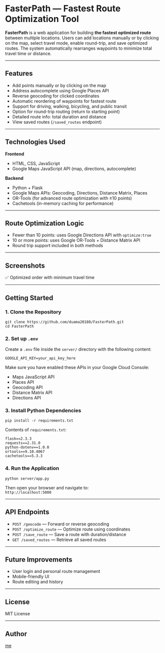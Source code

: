 # FasterPath — Fastest Route Optimization Tool

**FasterPath** is a web application for building **the fastest optimized route** between multiple locations. Users can add locations manually or by clicking on the map, select travel mode, enable round-trip, and save optimized routes. The system automatically rearranges waypoints to minimize total travel time or distance.

---

## Features

- Add points manually or by clicking on the map  
- Address autocomplete using Google Places API  
- Reverse geocoding for clicked coordinates  
- Automatic reordering of waypoints for fastest route  
- Support for driving, walking, bicycling, and public transit  
- Option for round-trip routing (return to starting point)  
- Detailed route info: total duration and distance    
- View saved routes (`/saved_routes` endpoint)

---

## Technologies Used

**Frontend**
- HTML, CSS, JavaScript  
- Google Maps JavaScript API (map, directions, autocomplete)  

**Backend**
- Python + Flask  
- Google Maps APIs: Geocoding, Directions, Distance Matrix, Places  
- OR-Tools (for advanced route optimization with ≥10 points)  
- Cachetools (in-memory caching for performance)  


---

## Route Optimization Logic

- Fewer than 10 points: uses Google Directions API with `optimize:true`  
- 10 or more points: uses Google OR-Tools + Distance Matrix API  
- Round trip support included in both methods

---

## Screenshots



✅ Optimized order with minimum travel time

---

## Getting Started

### 1. Clone the Repository

```
git clone https://github.com/duama20180/FasterPath.git
cd FasterPath
```

### 2. Set up `.env`

Create a `.env` file inside the `server/` directory with the following content:

```
GOOGLE_API_KEY=your_api_key_here
```

Make sure you have enabled these APIs in your Google Cloud Console:
- Maps JavaScript API  
- Places API  
- Geocoding API  
- Distance Matrix API  
- Directions API

### 3. Install Python Dependencies

```
pip install -r requirements.txt
```

Contents of `requirements.txt`:

```
flask==2.3.3
requests==2.31.0
python-dotenv==1.0.0
ortools==9.10.4067
cachetools==5.3.3
```

### 4. Run the Application

```
python server/app.py
```

Then open your browser and navigate to:  
`http://localhost:5000`

---


## API Endpoints

- `POST /geocode` — Forward or reverse geocoding  
- `POST /optimize_route` — Optimize route using coordinates  
- `POST /save_route` — Save a route with duration/distance  
- `GET /saved_routes` — Retrieve all saved routes

---

## Future Improvements

- User login and personal route management   
- Mobile-friendly UI  
- Route editing and history

---

## License

MIT License

---

## Author
[me](https://github.com/duama20180)